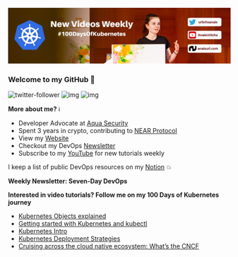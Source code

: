 ![my header image](./assets/header.jpg)

### Welcome to my GitHub 👋

![twitter-follower](https://img.shields.io/twitter/follow/urlichsanais?style=social) ![img](https://img.shields.io/youtube/channel/subscribers/UCb4mfRT5UWpjoUQRcIE2qOQ?label=YouTube%20Subscribers&style=social) ![img](https://img.shields.io/youtube/channel/views/UCb4mfRT5UWpjoUQRcIE2qOQ?label=Total%20views%20on%20my%20YouTube%20Channel&style=social) 

**More about me?** ℹ️
* Developer Advocate at [Aqua Security](https://github.com/aquasecurity)
* Spent 3 years in crypto, contributing to [NEAR Protocol](https://github.com/near)
* View my [Website](https://anaisurl.com/)
* Checkout my DevOps [Newsletter](https://anaisurl.com/tag/devops)
* Subscribe to my [YouTube](https://www.youtube.com/c/AnaisUrlichs) for new tutorials weekly

I keep a list of public DevOps resources on my [Notion](https://devops.anaisurl.com/) :boom:

**Weekly Newsletter: Seven-Day DevOps**
<!-- NEWSLETTER-LIST:START -->
<!-- NEWSLETTER-LIST:END -->

**Interested in video tutorials? Follow me on my 100 Days of Kubernetes journey**
<!-- YOUTUBE-LIST:START -->
- [Kubernetes Objects explained](https://www.youtube.com/watch?v=3pGCCotxzsY)
- [Getting started with Kubernetes and kubectl](https://www.youtube.com/watch?v=ztjUXIs8cbk)
- [Kubernetes Intro](https://www.youtube.com/watch?v=rL2cOkXERC0)
- [Kubernetes Deployment Strategies](https://www.youtube.com/watch?v=3osNxgugKpQ)
- [Cruising across the cloud native ecosystem: What’s the CNCF](https://www.youtube.com/watch?v=2KG0OfHxgh8)
<!-- YOUTUBE-LIST:END -->

